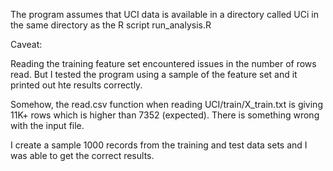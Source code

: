 The program assumes that UCI data is available in a directory called UCi in the same directory as the R script run_analysis.R

Caveat:

Reading the training feature set encountered issues in the number of rows read. But I tested the program using a sample of the feature set and it printed out hte results correctly.

Somehow, the read.csv function when reading UCI/train/X_train.txt is giving 11K+ rows which is higher than 7352 (expected). There is something wrong with the input file.

I create a sample 1000 records from the training and test data sets and I was able to get the correct results.

